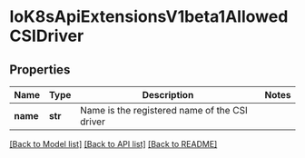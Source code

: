 # IoK8sApiExtensionsV1beta1AllowedCSIDriver

## Properties
Name | Type | Description | Notes
------------ | ------------- | ------------- | -------------
**name** | **str** | Name is the registered name of the CSI driver | 

[[Back to Model list]](../README.md#documentation-for-models) [[Back to API list]](../README.md#documentation-for-api-endpoints) [[Back to README]](../README.md)

